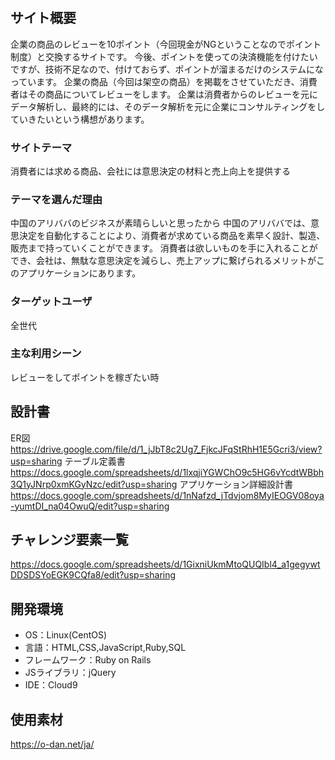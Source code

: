 # <TradingReview>

## サイト概要
 企業の商品のレビューを10ポイント（今回現金がNGということなのでポイント制度）と交換するサイトです。
 今後、ポイントを使っての決済機能を付けたいですが、技術不足なので、付けておらず、ポイントが溜まるだけのシステムになっています。
 企業の商品（今回は架空の商品）を掲載をさせていただき、消費者はその商品についてレビューをします。
 企業は消費者からのレビューを元にデータ解析し、最終的には、そのデータ解析を元に企業にコンサルティングをしていきたいという構想があります。


### サイトテーマ
 消費者には求める商品、会社には意思決定の材料と売上向上を提供する

### テーマを選んだ理由
 中国のアリババのビジネスが素晴らしいと思ったから
 中国のアリババでは、意思決定を自動化することにより、消費者が求めている商品を素早く設計、製造、販売まで持っていくことができます。
 消費者は欲しいものを手に入れることができ、会社は、無駄な意思決定を減らし、売上アップに繋げられるメリットがこのアプリケーションにあります。


### ターゲットユーザ
全世代

### 主な利用シーン
レビューをしてポイントを稼ぎたい時

## 設計書
ER図
https://drive.google.com/file/d/1_jJbT8c2Ug7_FjkcJFqStRhH1E5Gcri3/view?usp=sharing
テーブル定義書
https://docs.google.com/spreadsheets/d/1lxqjiYGWChO9c5HG6vYcdtWBbh3Q1yJNrp0xmKGyNzc/edit?usp=sharing
アプリケーション詳細設計書
https://docs.google.com/spreadsheets/d/1nNafzd_jTdvjom8MyIEOGV08oya-yumtDI_na04OwuQ/edit?usp=sharing

## チャレンジ要素一覧
https://docs.google.com/spreadsheets/d/1GixniUkmMtoQUQIbl4_a1gegywtDDSDSYoEGK9CQfa8/edit?usp=sharing

## 開発環境
- OS：Linux(CentOS)
- 言語：HTML,CSS,JavaScript,Ruby,SQL
- フレームワーク：Ruby on Rails
- JSライブラリ：jQuery
- IDE：Cloud9

## 使用素材
https://o-dan.net/ja/